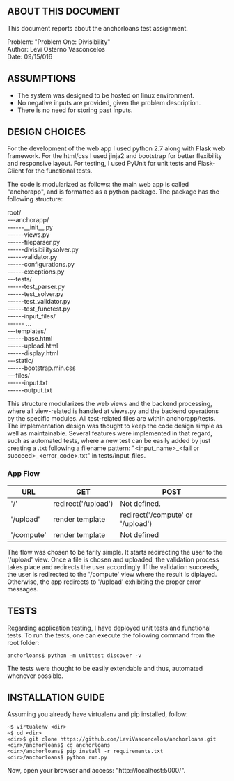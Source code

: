 


## ABOUT THIS DOCUMENT 

This document reports about the anchorloans test assignment.

Problem: "Problem One: Divisibility"  
Author: Levi Osterno Vasconcelos  
Date: 09/15/016  


## ASSUMPTIONS

* The system was designed to be hosted on linux environment. 
* No negative inputs are provided, given the problem description. 
* There is no need for storing past inputs.

## DESIGN CHOICES

For the development of the web app I used python 2.7 along with Flask web framework. For the html/css I used jinja2 and bootstrap for better flexibility and responsive layout. For testing, I used PyUnit for unit tests and Flask-Client for the functional tests.

The code is modularized as follows: the main web app is called "anchorapp", and is formatted as a python package. The
package has the following structure:

root/  
---anchorapp/  
------\_\_init\_\_.py  
------views.py  
------fileparser.py   
------divisibilitysolver.py  
------validator.py  
------configurations.py  
------exceptions.py  
---tests/  
------test_parser.py    
------test_solver.py  
------test_validator.py  
------test_functest.py  
------input_files/  
------ ...  
---templates/  
------base.html  
------upload.html  
------display.html  
---static/  
------bootstrap.min.css  
---files/  
------input.txt  
------output.txt  

This structure modularizes the web views and the backend processing, where all view-related is handled at views.py and the backend operations by the specific modules. All test-related files are within anchorapp/tests. The implementation design was thought to keep the code design simple as well as maintainable. Several features were implemented in that regard, such as automated tests, where a new test can be easily added by just creating a .txt following a filename pattern: "\<input_name\>\_\<fail or succeed\>\_\<error_code\>.txt" in tests/input_files.

### App Flow

URL | GET | POST
--- | --- | -----
'/' | redirect('/upload') | Not defined.
'/upload' | render template | redirect('/compute' or '/upload')
'/compute' | render template | Not defined


The flow was chosen to be farily simple. It starts redirecting the user to the '/upload' view. Once a file is chosen and uploaded, the validation process takes place and redirects the user accordingly. If the validation succeeds, the user is redirected to the '/compute' view where the result is diplayed. Otherwise, the app redirects to '/upload' exhibiting the proper error messages.

## TESTS 

Regarding application testing, I have deployed unit tests and functional tests. To
run the tests, one can execute the following command from the root folder:
```
anchorloans$ python -m unittest discover -v
```
The tests were thought to be easily extendable and thus, automated whenever possible.

## INSTALLATION GUIDE 

Assuming you already have virtualenv and pip installed, follow:
```
~$ virtualenv <dir>  
~$ cd <dir>  
<dir>$ git clone https://github.com/LeviVasconcelos/anchorloans.git  
<dir>/anchorloans$ cd anchorloans  
<dir>/anchorloans$ pip install -r requirements.txt  
<dir>/anchorloans$ python run.py  
```
Now, open your browser and access: "http://localhost:5000/".
